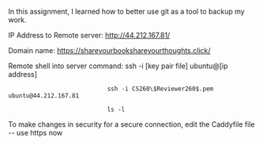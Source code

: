 In this assignment, I learned how to better use git as a tool to backup my work.

IP Address to Remote server: http://44.212.167.81/

Domain name: https://shareyourbookshareyourthoughts.click/

Remote shell into server command:  ssh -i [key pair file] ubuntu@[ip address]
                                
                                ssh -i CS260\$Reviewer260$.pem ubuntu@44.212.167.81
                                
                                ls -l

To make changes in security for a secure connection, edit the Caddyfile file -- use https now


